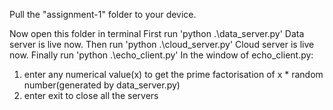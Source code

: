 Pull the "assignment-1" folder to your device.

Now open this folder in terminal
First run 'python .\data_server.py'
Data server is live now.
Then run 'python .\cloud_server.py'
Cloud server is live now.
Finally run 'python .\echo_client.py'
In the window of echo_client.py:
  1. enter any numerical value(x) to get the prime factorisation of x * random number(generated by data_server.py)
  2. enter exit to close all the servers
